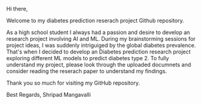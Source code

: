 Hi there,

Welcome to my diabetes prediction reserach project Github repository.

As a high school student I always had a passion and desire to develop an research project involving AI and ML. During my brainstorming sessions for project ideas, I was suddenly intriguiged by the global diabetes prevalence. That's when I decided to develop an Diabetes prediction research project exploring different ML models to predict diabetes type 2. To fully understand my project, please look through the uploaded documnets and consider reading the reserach paper to understand my findings.

Thank you so much for visiting my GitHub repository.

Best Regards,
Shripad Mangavalli
